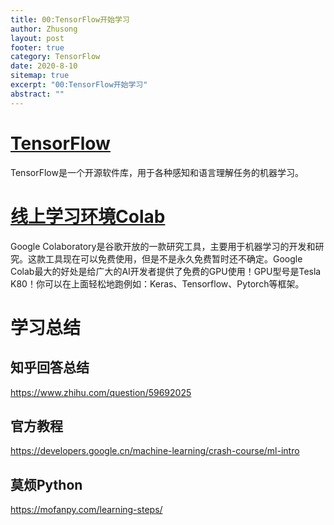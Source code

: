 ```yaml
---
title: 00:TensorFlow开始学习
author: Zhusong
layout: post
footer: true
category: TensorFlow
date: 2020-8-10
sitemap: true
excerpt: "00:TensorFlow开始学习"
abstract: ""
---
```


# [TensorFlow](https://www.tensorflow.org/)
TensorFlow是一个开源软件库，用于各种感知和语言理解任务的机器学习。

# [线上学习环境Colab](https://colab.research.google.com/drive/1KetuIJ9vrU5Jebx8DtFNCpplYzaSCv4M?hl=zh-cn)
Google Colaboratory是谷歌开放的一款研究工具，主要用于机器学习的开发和研究。这款工具现在可以免费使用，但是不是永久免费暂时还不确定。Google Colab最大的好处是给广大的AI开发者提供了免费的GPU使用！GPU型号是Tesla K80！你可以在上面轻松地跑例如：Keras、Tensorflow、Pytorch等框架。

# 学习总结

## 知乎回答总结  
<https://www.zhihu.com/question/59692025>

## 官方教程  
<https://developers.google.cn/machine-learning/crash-course/ml-intro>

## 莫烦Python  
<https://mofanpy.com/learning-steps/>

